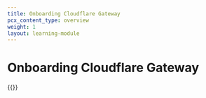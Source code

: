 ```yaml
---
title: Onboarding Cloudflare Gateway
pcx_content_type: overview
weight: 1
layout: learning-module
---
```


# Onboarding Cloudflare Gateway

{{<learning-module-summary>}}